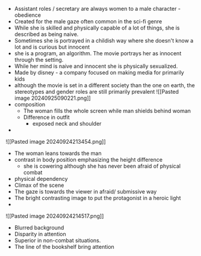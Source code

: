 - Assistant roles / secretary are always women to a male character - obedience
- Created for the male gaze often common in the sci-fi genre
- While she is skilled and physically capable of a lot of things, she is described as being naive. 
- Sometimes she is portrayed in a childish way where she doesn't know a lot and is curious but innocent 
- she is a program, an algorithm. The movie portrays her as innocent through the setting. 
- While her mind is naive and innocent she is physically sexualized. 
-  Made by disney - a company focused on making media for primarily kids
- although the movie is set in a different society than the one on earth, the stereotypes and gender roles are still primarily prevalent 
![[Pasted image 20240925090221.png]]
- composition 
	- The woman fills the whole screen while man shields behind woman 
	- Difference in outfit
		- exposed neck and shoulder
 - 
![[Pasted image 20240924213454.png]]
- The woman leans towards the man
- contrast in body position emphasizing the height difference
	- she is cowering although she has never been afraid of physical combat
- physical dependency
- Climax of the scene
- The gaze is towards the viewer in afraid/ submissive way
- The bright contrasting image to put the protagonist in a heroic light
- 
![[Pasted image 20240924214517.png]]
- Blurred background
- Disparity in attention
- Superior in non-combat situations.
- The line of the bookshelf bring attention